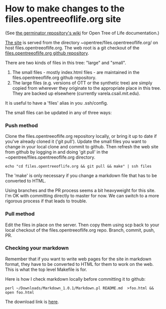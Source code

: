 # How to make changes to the files.opentreeoflife.org site

(See [the germinator repository's wiki](https://github.com/OpenTreeOfLife/germinator/wiki) for Open Tree of Life documentation.)

[The site](http://files.opentreeoflife.org/README) is served from the directory
~opentree/files.opentreeoflife.org/ on host files.opentreeoflife.org.  The web root is a git checkout
of the [files.opentreeoflife.org github repository](https://github.com/OpenTreeOfLife/files.opentreeoflife.org).

There are two kinds of files in this tree: "large" and "small".

1. The small files - mostly index.html files - are maintained in the 
files.opentreeoflife.org github repository.
2. The large files (e.g. versions of OTT or the synthetic tree) are simply
copied from wherever they originate to the appropriate place in this tree.
They are backed up elsewhere (currently varela.csail.mit.edu).

It is useful to have a 'files' alias in you .ssh/config.

The small files can be updated in any of three ways:

### Push method

Clone the files.opentreeoflife.org repository locally, or bring it up
to date if you've already cloned it ('git pull').  Update the small
files you want to change in your local clone and commit to github.
Then refresh the web site from github by logging in and doing
'git pull' in the ~opentree/files.opentreeoflife.org directory.

    echo "cd files.opentreeoflife.org && git pull && make" | ssh files

The 'make' is only necessary if you change a markdown file that
has to be converted to HTML.

Using branches and the PR process seems a bit heavyweight for this
site.  I'm OK with committing directly to master for now. We can switch to a
more rigorous process if that leads to trouble.

### Pull method

Edit the files in place on the server.  Then copy them using scp
back to your local checkout of the files.opentreeoflife.org repo.
Branch, commit, push, PR.

### Checking your markdown

Remember that if you want to write web pages for the site in markdown
format, they have to be converted to HTML for them to work on the
web.  This is what the top level Makefile is for.

Here is how I check markdown locally before committing it to github:

    perl ~/Downloads/Markdown_1.0.1/Markdown.pl README.md  >foo.html && open foo.html

The download link is [here](http://daringfireball.net/projects/markdown/).
